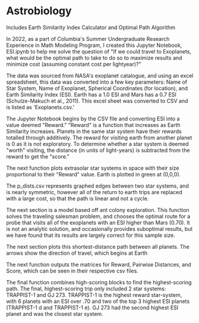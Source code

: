 # Astrobiology
Includes Earth Similarity Index Calculator and Optimal Path Algorithm

In 2022, as a part of Columbia's Summer Undergraduate Research Experience in Math Modeling Program, I created this Jupyter Notebook, ESI.ipynb to help me solve the question of "If we could travel to Exoplanets, what would be the optimal path to take to do so to maximize results and minimize cost (assuming constant cost per lightyear)?"

The data was sourced from NASA's exoplanet catalogue, and using an excel spreadsheet, this data was converted into a few key parameters: Name of Star System, Name of Exoplanet, Spherical Coordinates (for location), and Earth Similarity Index (ESI).  Earth has a 1.0 ESI and Mars has a 0.7 ESI (Schulze-Makuch et al., 2011).  This excel sheet was converted to CSV and is listed as 'Exoplanets.csv.'  

The Jupyter Notebook begins by the CSV file and converting ESI into a value deemed "Reward."  "Reward" is a function that increases as Earth Similarity increases.  Planets in the same star system have their rewards totalled through additively.  The reward for visiting earth from another planet is 0 as it is not exploratory.  To determine whether a star system is deemed "worth" visiting, the distance (in units of light-years) is subtracted from the reward to get the "score."

The next function plots extrasolar star systems in space with their size proportional to their "Reward" value.  Earth is plotted in green at (0,0,0).

The p_dists.csv represents graphed edges between two star systems, and is nearly symmetric, however all of the return to earth trips are replaced with a large cost, so that the path is linear and not a cycle.

The next section is a model based off ant colony exploration.  This function solves the traveling salesman problem, and chooses the optimal route for a probe that visits all of the exoplanets with an ESI higher than Mars (0.70).  It is not an analytic solution, and occasionally provides suboptimal results, but we have found that its results are largely correct for this sample size.

The next section plots this shortest-distance path between all planets.  The arrows show the direction of travel, which begins at Earth

The next function outputs the matrices for Reward, Pairwise Distances, and Score, which can be seen in their respective csv files.

The final function combines high-scoring blocks to find the highest-scoring path.  The final, highest-scoring trip only included 2 star systems: TRAPPIST-1 and GJ 273.  TRAPPIST-1 is the highest reward star-system, with 6 planets with an ESI over .70 and two of the top 3 highest ESI planets (TRAPPIST-1 d and TRAPPIST-1 e).  GJ 273 had the second highest ESI planet and was the closest star system.

